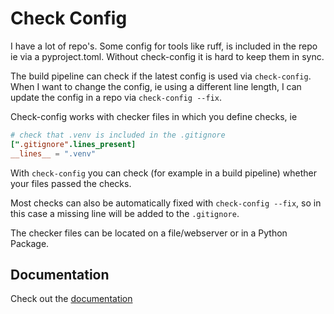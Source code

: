 # Check Config

I have a lot of repo's. Some config for tools like ruff, is included in the repo ie via a pyproject.toml. Without
check-config it is hard to keep them in sync.

The build pipeline can check if the latest config is used via `check-config`. When I want to change the config, 
ie using a different line length, I can update the config in a repo via `check-config --fix`.

Check-config works with checker files in which you define checks, ie

```check-config.toml
# check that .venv is included in the .gitignore
[".gitignore".lines_present]
__lines__ = ".venv"
```

With `check-config` you can check (for example in a build pipeline) whether your files passed the checks.

Most checks can also be automatically fixed with `check-config --fix`, so in this case a missing line will
be added to the `.gitignore`.

The checker files can be located on a file/webserver or in a Python Package.

## Documentation

Check out the [documentation](https://check-config.readthedocs.io)
